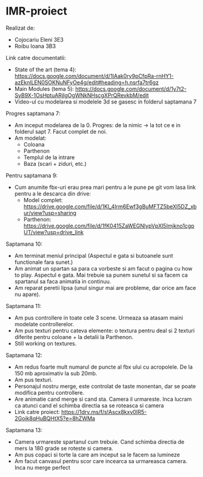 # IMR-proiect

Realizat de:
* Cojocariu Eleni 3E3
* Roibu Ioana 3B3

Link catre documentatii: 
* State of the art (tema 4): https://docs.google.com/document/d/1IAak0ry9pCfpRa-rnHY1-azEknlLEN0SOKNuNFyOe4g/edit#heading=h.nsrfa7tr6gz
* Main Modules (tema 5): https://docs.google.com/document/d/1y7t2-SyB9X-1OsHptuARjIgOgWNkNHscgXPrQRevkbM/edit
* Video-ul cu modelarea si modelele 3d se gasesc in folderul saptamana 7

Progres saptamana 7:
* Am inceput modelarea de la 0. Progres: de la nimic -> la tot ce e in folderul sapt 7. Facut complet de noi.
* Am modelat: 
  * Coloana
  * Parthenon
  * Templul de la intrare
  * Baza (scari + ziduri, etc.) 

Pentru saptamana 9:
 * Cum anumite fbx-uri erau prea mari pentru a le pune pe git vom lasa link pentru a le descarca din drive:
   * Model complet: https://drive.google.com/file/d/1Kl_4Irm6Ewf3gBuMFTZ5beXI5DZ_xbur/view?usp=sharing
   * Parthenon: https://drive.google.com/file/d/1fK0415ZaWEGNlypVpXl5Imjkno1cgpUT/view?usp=drive_link
  
Saptamana 10:
 * Am terminat meniul principal (Aspectul e gata si butoanele sunt functionale fara sunet.)
 * Am animat un spartan sa para ca vorbeste si am facut o pagina cu how to play. Aspectul e gata. Mai trebuie sa punem sunetul si sa facem ca spartanul sa faca animatia in continuu.
 * Am reparat peretii lipsa (unul singur mai are probleme, dar orice am face nu apare).

Saptamana 11:
 * Am pus controllere in toate cele 3 scene. Urmeaza sa atasam maini modelate controllerelor.
 * Am pus texturi pentru cateva elemente: o textura pentru deal si 2 texturi diferite pentru coloane + la detalii la Parthenon.
 * Still working on textures.

Saptamana 12:
* Am redus foarte mult numarul de puncte al fbx ului cu acropolele. De la 150 mb aproximativ la sub 20mb.
* Am pus texturi.
* Personajul nostru merge, este controlat de taste monentan, dar se poate modifica pentru controllere.
* Are animatie cand merge si cand sta. Camera il urmareste. Inca lucram ca atunci cand el schimba directia sa se roteasca si camera
* Link catre proiect: https://1drv.ms/f/s!Ascx8kxy0IR5-2Goik8qHuBQHtX5?e=8hZWMa

Saptamana 13:
* Camera urmareste spartanul cum trebuie. Cand schimba directia de mers la 180 grade se roteste si camera.
* Am pus copaci si torte la care am inceput sa le facem sa lumineze
* Am facut canvasul pentru scor care incearca sa urmareasca camera. Inca nu merge perfect
